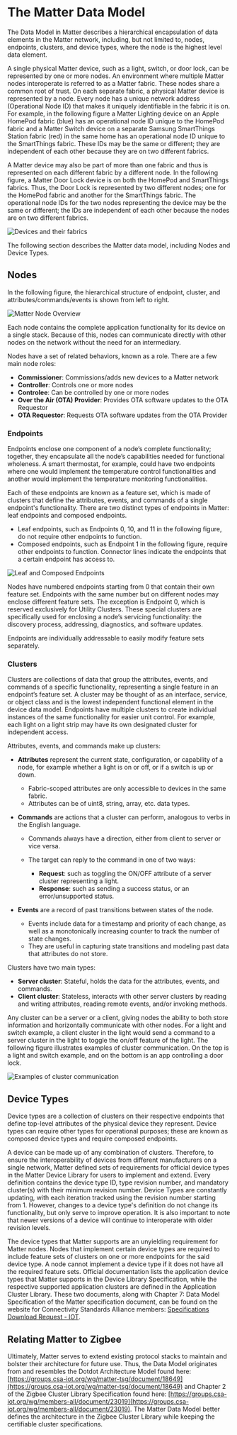 # The Matter Data Model

The Data Model in Matter describes a hierarchical encapsulation of data elements in the Matter network, including, but not limited to, nodes, endpoints, clusters, and device types, where the node is the highest level data element.

A single physical Matter device, such as a light, switch, or door lock, can be represented by one or more nodes. An environment where multiple Matter nodes interoperate is referred to as a Matter fabric. These nodes share a common root of trust. On each separate fabric, a physical Matter device is represented by a node. Every node has a unique network address (Operational Node ID) that makes it uniquely identifiable in the fabric it is on. For example, in the following figure a Matter Lighting device on an Apple HomePod fabric (blue) has an operational node ID unique to the HomePod fabric and a Matter Switch device on a separate Samsung SmartThings Station fabric (red) in the same home has an operational node ID unique to the SmartThings fabric. These IDs may be the same or different; they are independent of each other because they are on two different fabrics.

A Matter device may also be part of more than one fabric and thus is represented on each different fabric by a different node. In the following figure, a Matter Door Lock device is on both the HomePod and SmartThings fabrics. Thus, the Door Lock is represented by two different nodes; one for the HomePod fabric and another for the SmartThings fabric. The operational node IDs for the two nodes representing the device may be the same or different; the IDs are independent of each other because the nodes are on two different fabrics.

![Devices and their fabrics](resources/devices-fabrics.png)

The following section describes the Matter data model, including Nodes and Device Types.

## Nodes

In the following figure, the hierarchical structure of endpoint, cluster, and attributes/commands/events is shown from left to right.

![Matter Node Overview](resources/node-overview.jpg)

Each node contains the complete application functionality for its device on a single stack. Because of this, nodes can communicate directly with other nodes on the network without the need for an intermediary.

Nodes have a set of related behaviors, known as a role. There are a few main node roles:

- **Commissioner**: Commissions/adds new devices to a Matter network
- **Controller**: Controls one or more nodes
- **Controlee**: Can be controlled by one or more nodes
- **Over the Air (OTA) Provider**: Provides OTA software updates to the OTA Requestor
- **OTA Requestor**: Requests OTA software updates from the OTA Provider

### Endpoints

Endpoints enclose one component of a node’s complete functionality; together, they encapsulate all the node’s capabilities needed for functional wholeness. A smart thermostat, for example, could have two endpoints where one would implement the temperature control functionalities and another would implement the temperature monitoring functionalities.

Each of these endpoints are known as a feature set, which is made of clusters that define the attributes, events, and commands of a single endpoint's functionality. There are two distinct types of endpoints in Matter: leaf endpoints and composed endpoints.

- Leaf endpoints, such as Endpoints 0, 10, and 11 in the following figure, do not require other endpoints to function.
- Composed endpoints, such as Endpoint 1 in the following figure, require other endpoints to function. Connector lines indicate the endpoints that a certain endpoint has access to.

![Leaf and Composed Endpoints](resources/endpoint-types.jpg)

Nodes have numbered endpoints starting from 0 that contain their own feature set. Endpoints with the same number but on different nodes may enclose different feature sets. The exception is Endpoint 0, which is reserved exclusively for Utility Clusters. These special clusters are specifically used for enclosing a node’s servicing functionality: the discovery process, addressing, diagnostics, and software updates.

Endpoints are individually addressable to easily modify feature sets separately.

### Clusters

Clusters are collections of data that group the attributes, events, and commands of a specific functionality, representing a single feature in an endpoint’s feature set. A cluster may be thought of as an interface, service, or object class and is the lowest independent functional element in the device data model. Endpoints have multiple clusters to create individual instances of the same functionality for easier unit control. For example, each light on a light strip may have its own designated cluster for independent access.

Attributes, events, and commands make up clusters:

- **Attributes** represent the current state, configuration, or capability of a node, for example whether a light is on or off, or if a switch is up or down.

  - Fabric-scoped attributes are only accessible to devices in the same fabric.
  - Attributes can be of uint8, string, array, etc. data types.

- **Commands** are actions that a cluster can perform, analogous to verbs in the English language.

  - Commands always have a direction, either from client to server or vice versa.
  - The target can reply to the command in one of two ways:

    - **Request**: such as toggling the ON/OFF attribute of a server cluster representing a light.
    - **Response**: such as sending a success status, or an error/unsupported status.

- **Events** are a record of past transitions between states of the node.

  - Events include data for a timestamp and priority of each change, as well as a monotonically increasing counter to track the number of state changes.
  - They are useful in capturing state transitions and modeling past data that attributes do not store.

Clusters have two main types:

- **Server cluster**: Stateful, holds the data for the attributes, events, and commands.
- **Client cluster**: Stateless, interacts with other server clusters by reading and writing attributes, reading remote events, and/or invoking methods.

Any cluster can be a server or a client, giving nodes the ability to both store information and horizontally communicate with other nodes. For a light and switch example, a client cluster in the light would send a command to a server cluster in the light to toggle the on/off feature of the light. The following figure illustrates examples of cluster communication. On the top is a light and switch example, and on the bottom is an app controlling a door lock.

![Examples of cluster communication](resources/communication-examples.jpg)

## Device Types

Device types are a collection of clusters on their respective endpoints that define top-level attributes of the physical device they represent. Device types can require other types for operational purposes; these are known as composed device types and require composed endpoints.

A device can be made up of any combination of clusters. Therefore, to ensure the interoperability of devices from different manufacturers on a single network, Matter defined sets of requirements for official device types in the Matter Device Library for users to implement and extend. Every definition contains the device type ID, type revision number, and mandatory cluster(s) with their minimum revision number. Device Types are constantly updating, with each iteration tracked using the revision number starting from 1. However, changes to a device type's definition do not change its functionality, but only serve to improve operation. It is also important to note that newer versions of a device will continue to interoperate with older revision levels.

The device types that Matter supports are an unyielding requirement for Matter nodes. Nodes that implement certain device types are required to include feature sets of clusters on one or more endpoints for the said device type. A node cannot implement a device type if it does not have all the required feature sets. Official documentation lists the application device types that Matter supports in the Device Library Specification, while the respective supported application clusters are defined in the Application Cluster Library. These two documents, along with Chapter 7: Data Model Specification of the Matter specification document, can be found on the website for Connectivity Standards Alliance members: [Specifications Download Request - IOT](https://csa-iot.org/developer-resource/specifications-download-request/).

## Relating Matter to Zigbee

Ultimately, Matter serves to extend existing protocol stacks to maintain and bolster their architecture for future use. Thus, the Data Model originates from and resembles the Dotdot Architecture Model found here: [https://groups.csa-iot.org/wg/matter-tsg/document/18649](https://groups.csa-iot.org/wg/matter-tsg/document/18649) and Chapter 2 of the Zigbee Cluster Library Specification found here: [https://groups.csa-iot.org/wg/members-all/document/23019](https://groups.csa-iot.org/wg/members-all/document/23019). The Matter Data Model better defines the architecture in the Zigbee Cluster Library while keeping the certifiable cluster specifications.
